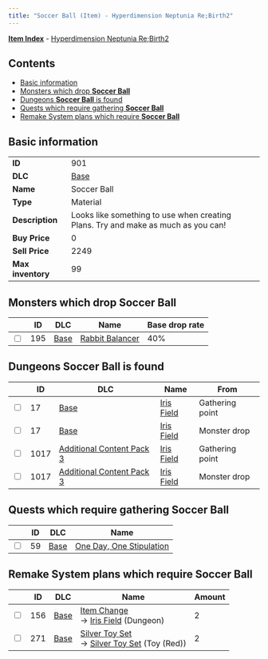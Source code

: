 ```yaml
---
title: "Soccer Ball (Item) - Hyperdimension Neptunia Re;Birth2"
---
```


[**Item Index**](/neptunia/rb2/item/index.html) - [Hyperdimension Neptunia Re;Birth2](/neptunia/rb2)

## Contents

- [Basic information](#basic-information)
- [Monsters which drop **Soccer Ball**](#monsters-which-drop-soccer-ball)
- [Dungeons **Soccer Ball** is found](#dungeons-soccer-ball-is-found)
- [Quests which require gathering **Soccer Ball**](#quests-which-require-gathering-soccer-ball)
- [Remake System plans which require **Soccer Ball**](#remake-system-plans-which-require-soccer-ball)

## Basic information

|   |   |
| -- | -- |
| **ID** | 901 |
| **DLC** | [Base](/neptunia/rb2/dlc/0-base.html) |
| **Name** | Soccer Ball |
| **Type** | Material |
| **Description** | Looks like something to use when creating Plans. Try and make as much as you can! |
| **Buy Price** | 0 |
| **Sell Price** | 2249 |
| **Max inventory** | 99 |

## Monsters which drop **Soccer Ball**

|    | ID | DLC | Name | Base drop rate |
| -- | -- | --- | ---- | -------------- |
| <input type="checkbox" id="rb2-monster-0-195" class="trackbox" /> | 195 | [Base](/neptunia/rb2/dlc/0-base.html) | [Rabbit Balancer](/neptunia/rb2/monster/0-195-rabbit-balancer.html) | 40% |

## Dungeons **Soccer Ball** is found

|    | ID | DLC | Name | From |
| -- | -- | --- | ---- | ---- |
| <input type="checkbox" id="rb2-dungeon-0-17" class="trackbox" /> | 17 | [Base](/neptunia/rb2/dlc/0-base.html) | [Iris Field](/neptunia/rb2/dungeon/0-17-iris-field.html) | Gathering point |
| <input type="checkbox" id="rb2-dungeon-0-17" class="trackbox" /> | 17 | [Base](/neptunia/rb2/dlc/0-base.html) | [Iris Field](/neptunia/rb2/dungeon/0-17-iris-field.html) | Monster drop |
| <input type="checkbox" id="rb2-dungeon-5-1017" class="trackbox" /> | 1017 | [Additional Content Pack 3](/neptunia/rb2/dlc/5-pack3.html) | [Iris Field](/neptunia/rb2/dungeon/5-1017-iris-field.html) | Gathering point |
| <input type="checkbox" id="rb2-dungeon-5-1017" class="trackbox" /> | 1017 | [Additional Content Pack 3](/neptunia/rb2/dlc/5-pack3.html) | [Iris Field](/neptunia/rb2/dungeon/5-1017-iris-field.html) | Monster drop |

## Quests which require gathering **Soccer Ball**

|    | ID | DLC | Name |
| -- | -- | --- | ---- |
| <input type="checkbox" id="rb2-quest-0-59" class="trackbox" /> | 59 | [Base](/neptunia/rb2/dlc/0-base.html) | [One Day, One Stipulation](/neptunia/rb2/quest/0-59-one-day-one-stipulation.html) |

## Remake System plans which require **Soccer Ball**

|    | ID | DLC | Name | Amount |
| -- | -- | --- | ---- | ------ |
| <input type="checkbox" id="rb2-remake-0-156" class="trackbox" /> | 156 | [Base](/neptunia/rb2/dlc/0-base.html) | [Item Change](/neptunia/rb2/remake/0-156-item-change.html)<br />→ [Iris Field](/neptunia/rb2/dungeon/0-17-iris-field.html) (Dungeon) | 2 |
| <input type="checkbox" id="rb2-remake-0-271" class="trackbox" /> | 271 | [Base](/neptunia/rb2/dlc/0-base.html) | [Silver Toy Set](/neptunia/rb2/remake/0-271-silver-toy-set.html)<br />→ [Silver Toy Set](/neptunia/rb2/item/0-1265-silver-toy-set.html) (Toy (Red)) | 2 |